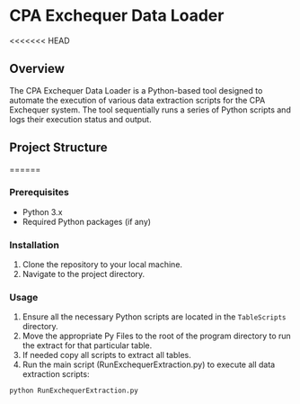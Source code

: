 # CPA Exchequer Data Loader

<<<<<<< HEAD
## Overview

The CPA Exchequer Data Loader is a Python-based tool designed to automate the execution of various data extraction scripts for the CPA Exchequer system. The tool sequentially runs a series of Python scripts and logs their execution status and output.

## Project Structure

======

### Prerequisites

- Python 3.x
- Required Python packages (if any)

### Installation

1. Clone the repository to your local machine.
2. Navigate to the project directory.

### Usage

1. Ensure all the necessary Python scripts are located in the `TableScripts` directory.
2. Move the appropriate Py Files to the root of the program directory to run the extract for that particular table.
3. If needed copy all scripts to extract all tables.
4. Run the main script (RunExchequerExtraction.py) to execute all data extraction scripts:

```sh
python RunExchequerExtraction.py
